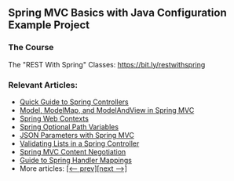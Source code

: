 ## Spring MVC Basics with Java Configuration Example Project

### The Course
The "REST With Spring" Classes: https://bit.ly/restwithspring

### Relevant Articles: 
- [Quick Guide to Spring Controllers](https://www.baeldung.com/spring-controllers)
- [Model, ModelMap, and ModelAndView in Spring MVC](https://www.baeldung.com/spring-mvc-model-model-map-model-view)
- [Spring Web Contexts](https://www.baeldung.com/spring-web-contexts)
- [Spring Optional Path Variables](https://www.baeldung.com/spring-optional-path-variables)
- [JSON Parameters with Spring MVC](https://www.baeldung.com/spring-mvc-send-json-parameters)
- [Validating Lists in a Spring Controller](https://www.baeldung.com/spring-validate-list-controller)
- [Spring MVC Content Negotiation](https://www.baeldung.com/spring-mvc-content-negotiation-json-xml)
- [Guide to Spring Handler Mappings](https://www.baeldung.com/spring-handler-mappings)
- More articles: [[<-- prev]](../spring-mvc-basics-3)[[next -->]](../spring-mvc-basics-5)
